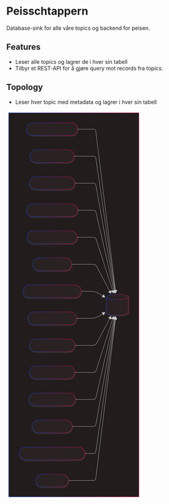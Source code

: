 # Peisschtappern

Database-sink for alle våre topics og backend for peisen.

## Features
- Leser alle topics og lagrer de i hver sin tabell
- Tilbyr et REST-API for å gjøre query mot records fra topics.

## Topology
- Leser hver topic med metadata og lagrer i hver sin tabell

![peisschtappern](peisschtappern.svg)


